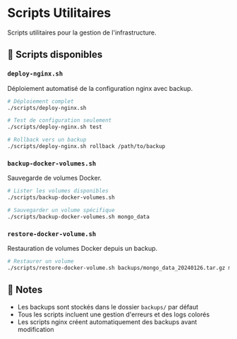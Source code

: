# Scripts Utilitaires

Scripts utilitaires pour la gestion de l'infrastructure.

## 📜 Scripts disponibles

### `deploy-nginx.sh`
Déploiement automatisé de la configuration nginx avec backup.

```bash
# Déploiement complet
./scripts/deploy-nginx.sh

# Test de configuration seulement
./scripts/deploy-nginx.sh test

# Rollback vers un backup
./scripts/deploy-nginx.sh rollback /path/to/backup
```

### `backup-docker-volumes.sh`
Sauvegarde de volumes Docker.

```bash
# Lister les volumes disponibles
./scripts/backup-docker-volumes.sh

# Sauvegarder un volume spécifique
./scripts/backup-docker-volumes.sh mongo_data
```

### `restore-docker-volume.sh`
Restauration de volumes Docker depuis un backup.

```bash
# Restaurer un volume
./scripts/restore-docker-volume.sh backups/mongo_data_20240126.tar.gz mongo_data
```

## 📝 Notes

- Les backups sont stockés dans le dossier `backups/` par défaut
- Tous les scripts incluent une gestion d'erreurs et des logs colorés
- Les scripts nginx créent automatiquement des backups avant modification